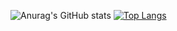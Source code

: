 ![Anurag's GitHub stats](https://github-readme-stats.vercel.app/api?username=guiiivale&show_icons=true&theme=dracula)
[![Top Langs](https://github-readme-stats.vercel.app/api/top-langs/?username=guiiivale)](https://github.com/anuraghazra/github-readme-stats)
